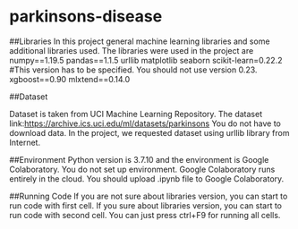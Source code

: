 # parkinsons-disease
 
##Libraries
In this project general machine learning libraries and some additional libraries used. The libraries were used in the project are
numpy==1.19.5
pandas==1.1.5
urllib
matplotlib
seaborn
scikit-learn=0.22.2 #This version has to be specified. You should not use version 0.23.
xgboost==0.90
mlxtend==0.14.0

##Dataset

Dataset is taken from UCI Machine Learning Repository. The dataset link:https://archive.ics.uci.edu/ml/datasets/parkinsons
You do not have to download data. In the project, we requested dataset using urllib library from Internet.

##Environment
Python version is 3.7.10 and the environment is Google Colaboratory. You do not set up environment. Google Colaboratory runs entirely in the cloud. You should upload .ipynb file to Google Colaboratory. 

##Running Code
If you are not sure about libraries version, you can start to run code with first cell. If you sure about libraries version, you can start to run code with second cell. You can just press ctrl+F9 for running all cells.
